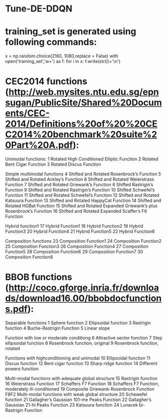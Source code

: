 # Tune-DE-DDQN

# training_set is generated using following commands:
x = np.random.choice(2160, 1080,replace = False)
with open('training_set','w+') as f:
    for i in x:
        f.write(str(i)+'\n')

# CEC2014 functions (http://web.mysites.ntu.edu.sg/epnsugan/PublicSite/Shared%20Documents/CEC-2014/Definitions%20of%20%20CEC2014%20benchmark%20suite%20Part%20A.pdf):
Unimodal functions:
1 Rotated High Conditioned Elliptic Function 
2 Rotated Bent Cigar Function 
3 Rotated Discus Function 

Simple multimodal functions
4 Shifted and Rotated Rosenbrock’s Function
5 Shifted and Rotated Ackley’s Function
6 Shifted and Rotated Weierstrass Function
7 Shifted and Rotated Griewank’s Function 
8 Shifted Rastrigin’s Function 
9 Shifted and Rotated Rastrigin’s Function
10 Shifted Schwefel’s Function 
11 Shifted and Rotated Schwefel’s Function
12 Shifted and Rotated Katsuura Function
13 Shifted and Rotated HappyCat Function
14 Shifted and Rotated HGBat Function 
15 Shifted and Rotated Expanded Griewank’s plus Rosenbrock’s Function
16 Shifted and Rotated Expanded Scaffer’s F6 Function 

Hybrid function1
17 Hybrid Function1 
18 Hybrid Function2 
19 Hybrid Function3 
20 Hybrid Function4 
21 Hybrid Function5 
22 Hybrid Function6  

Composition functions
23 Composition Function1 
24 Composition Function2 
25 Composition Function3 
26 Composition Function4 
27 Composition Function5 
28 Composition Function6 
29 Composition Function7 
30 Composition Function8 


# BBOB functions (http://coco.gforge.inria.fr/downloads/download16.00/bbobdocfunctions.pdf):
Separable functions
1 Sphere function
2 Ellipsoidal function
3 Rastrigin function
4 Buche-Rastrigin Function
5 Linear slope

Function with low or moderate conditiong
6 Attractive sector function
7 Step ellipsoidal function
8 Rosenbrock function, original
9 Rosenbrock function, rotated

Functions with highconditioning and unimodal
10 Ellipsoidal function
11 Discus function
12 Bent cigar function
13 Sharp ridge function
14 Different powers function

Multi-modal functions with adequate global structure
15 Rastrigin function
16 Weierstrass Function
17 Schaffers F7 Function
18 Schaffers F7 Function, moderately ill-conditioned
19 Composite Griewank-Rosenbrock Function F8F2
Multi-modal functions with weak global structure
20 Schewefel function
21 Gallagher’s Gaussian 101-me Peaks Function
22 Gallagher’s Gaussian 21-hi Peaks Function
23 Katsuura function
24 Lunacek bi-Rastrigin Function





























